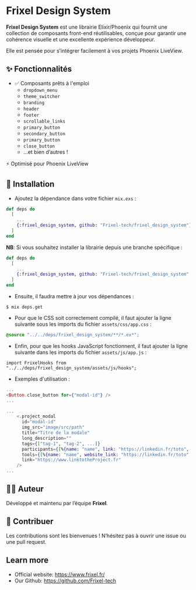 # Frixel Design System

**Frixel Design System** est une librairie Elixir/Phoenix qui fournit une collection de composants front-end réutilisables, conçue pour garantir une cohérence visuelle et une excellente expérience développeur.

Elle est pensée pour s’intégrer facilement à vos projets Phoenix LiveView.

## ✨ Fonctionnalités

- ✅ Composants prêts à l'emploi
  - `dropdown_menu`
  - `theme_switcher`
  - `branding`
  - `header`
  - `footer`
  - `scrollable_links`
  - `primary_button`
  - `secondary_button`
  - `primary_button`
  - `close_button`
  - ...et bien d’autres !

⚡️ Optimisé pour Phoenix LiveView

## 🚀 Installation

- Ajoutez la dépendance dans votre fichier `mix.exs` :

```elixir
def deps do
  [
    ...
    {:frixel_design_system, github: "Frixel-tech/frixel_design_system"}
  ]
end
```

**NB**: Si vous souhaitez installer la librairie depuis une branche spécifique :

```elixir
def deps do
  [
    ...
    {:frixel_design_system, github: "Frixel-tech/frixel_design_system", branch: "nom_de_la_branche"}
  ]
end
```

- Ensuite, il faudra mettre à jour vos dépendances :
```shell
$ mix deps.get
```

- Pour que le CSS soit correctement compilé, il faut ajouter la ligne suivante sous les imports du fichier `assets/css/app.css` :
```CSS
@source "../../deps/frixel_design_system/**/*.ex*";
```

- Enfin, pour que les hooks JavaScript fonctionnent, il faut ajouter la ligne suivante dans les imports du fichier `assets/js/app.js` :
```JS
import FrixelHooks from "../../deps/frixel_design_system/assets/js/hooks";
```

- Exemples d'utilisation :

```elixir
...
<Button.close_button for={"modal-id"} />
...
```

```elixir
...
    <.project_modal
      id="modal-id"
      img_src="image/src/path"
      title="Titre de la modale"
      long_description=""
      tags={["tag-1", "tag-2", ...]}
      participants={[%{name: "name", link: "https://linkedin.fr/toto", img: "url_of_image"}, ...]}
      tools={[%{name: "name", website_link: "https://linkedin.fr/toto", logo_url: "url_of_image"}, ...]}
      link="https://www.linktotheProject.fr"
    />
...
```

## 🧑‍💻 Auteur

Développé et maintenu par l’équipe **Frixel**.


## 🤝 Contribuer

Les contributions sont les bienvenues ! N’hésitez pas à ouvrir une issue ou une pull request.

## Learn more

* Official website: https://www.frixel.fr/
* Our Github: https://github.com/Frixel-tech
